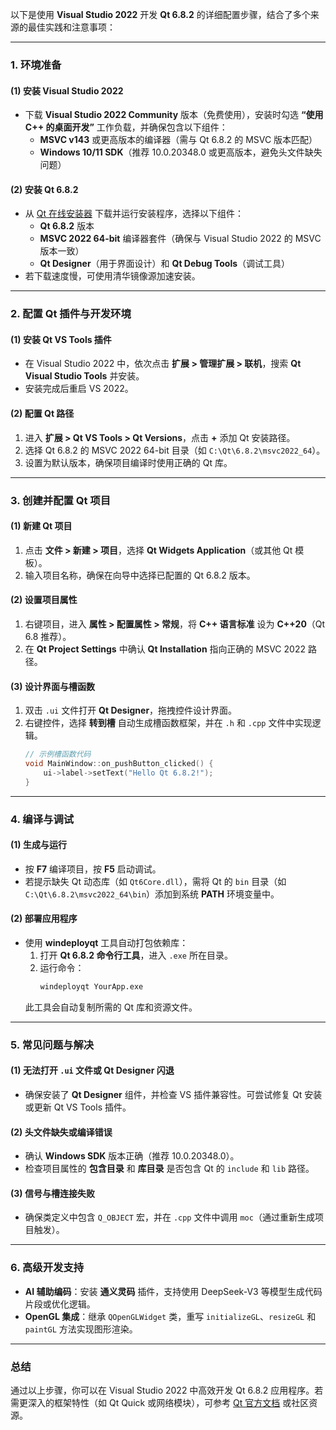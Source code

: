 以下是使用 **Visual Studio 2022** 开发 **Qt 6.8.2** 的详细配置步骤，结合了多个来源的最佳实践和注意事项：

---

### **1. 环境准备**
#### **(1) 安装 Visual Studio 2022**
- 下载 **Visual Studio 2022 Community** 版本（免费使用），安装时勾选 **“使用 C++ 的桌面开发”** 工作负载，并确保包含以下组件：
  - **MSVC v143** 或更高版本的编译器（需与 Qt 6.8.2 的 MSVC 版本匹配）
  - **Windows 10/11 SDK**（推荐 10.0.20348.0 或更高版本，避免头文件缺失问题）

#### **(2) 安装 Qt 6.8.2**
- 从 [Qt 在线安装器](https://www.qt.io/download) 下载并运行安装程序，选择以下组件：
  - **Qt 6.8.2** 版本
  - **MSVC 2022 64-bit** 编译器套件（确保与 Visual Studio 2022 的 MSVC 版本一致）
  - **Qt Designer**（用于界面设计）和 **Qt Debug Tools**（调试工具）
- 若下载速度慢，可使用清华镜像源加速安装。

---

### **2. 配置 Qt 插件与开发环境**
#### **(1) 安装 Qt VS Tools 插件**
- 在 Visual Studio 2022 中，依次点击 **扩展 > 管理扩展 > 联机**，搜索 **Qt Visual Studio Tools** 并安装。
- 安装完成后重启 VS 2022。

#### **(2) 配置 Qt 路径**
1. 进入 **扩展 > Qt VS Tools > Qt Versions**，点击 **+** 添加 Qt 安装路径。
2. 选择 Qt 6.8.2 的 MSVC 2022 64-bit 目录（如 `C:\Qt\6.8.2\msvc2022_64`）。
3. 设置为默认版本，确保项目编译时使用正确的 Qt 库。

---

### **3. 创建并配置 Qt 项目**
#### **(1) 新建 Qt 项目**
1. 点击 **文件 > 新建 > 项目**，选择 **Qt Widgets Application**（或其他 Qt 模板）。
2. 输入项目名称，确保在向导中选择已配置的 Qt 6.8.2 版本。

#### **(2) 设置项目属性**
1. 右键项目，进入 **属性 > 配置属性 > 常规**，将 **C++ 语言标准** 设为 **C++20**（Qt 6.8 推荐）。
2. 在 **Qt Project Settings** 中确认 **Qt Installation** 指向正确的 MSVC 2022 路径。

#### **(3) 设计界面与槽函数**
1. 双击 `.ui` 文件打开 **Qt Designer**，拖拽控件设计界面。
2. 右键控件，选择 **转到槽** 自动生成槽函数框架，并在 `.h` 和 `.cpp` 文件中实现逻辑。
   ```cpp
   // 示例槽函数代码
   void MainWindow::on_pushButton_clicked() {
       ui->label->setText("Hello Qt 6.8.2!");
   }
   ```

---

### **4. 编译与调试**
#### **(1) 生成与运行**
- 按 **F7** 编译项目，按 **F5** 启动调试。
- 若提示缺失 Qt 动态库（如 `Qt6Core.dll`），需将 Qt 的 `bin` 目录（如 `C:\Qt\6.8.2\msvc2022_64\bin`）添加到系统 **PATH** 环境变量中。

#### **(2) 部署应用程序**
- 使用 **windeployqt** 工具自动打包依赖库：
  1. 打开 **Qt 6.8.2 命令行工具**，进入 `.exe` 所在目录。
  2. 运行命令：
     ```bash
     windeployqt YourApp.exe
     ```
  此工具会自动复制所需的 Qt 库和资源文件。

---

### **5. 常见问题与解决**
#### **(1) 无法打开 `.ui` 文件或 Qt Designer 闪退**
- 确保安装了 **Qt Designer** 组件，并检查 VS 插件兼容性。可尝试修复 Qt 安装或更新 Qt VS Tools 插件。

#### **(2) 头文件缺失或编译错误**
- 确认 **Windows SDK** 版本正确（推荐 10.0.20348.0）。
- 检查项目属性的 **包含目录** 和 **库目录** 是否包含 Qt 的 `include` 和 `lib` 路径。

#### **(3) 信号与槽连接失败**
- 确保类定义中包含 `Q_OBJECT` 宏，并在 `.cpp` 文件中调用 `moc`（通过重新生成项目触发）。

---

### **6. 高级开发支持**
- **AI 辅助编码**：安装 **通义灵码** 插件，支持使用 DeepSeek-V3 等模型生成代码片段或优化逻辑。
- **OpenGL 集成**：继承 `QOpenGLWidget` 类，重写 `initializeGL`、`resizeGL` 和 `paintGL` 方法实现图形渲染。

---

### **总结**
通过以上步骤，你可以在 Visual Studio 2022 中高效开发 Qt 6.8.2 应用程序。若需更深入的框架特性（如 Qt Quick 或网络模块），可参考 [Qt 官方文档](https://doc.qt.io/) 或社区资源。